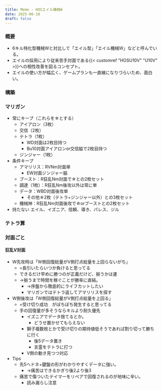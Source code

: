 ```yaml
---
title: Memo - HOSエイル機械W
date: 2025-06-10
draft: false
---
```

### 概要
- 6キル特化型機械Wと対比して「エイル型」「エイル機械W」などと呼んでいる。
- エイルの採用により従来苦手対面である{{< customref "HOSU10V" "U10V" >}}への相性改善を図るコンセプト。
- エイルの使い方が幅広く、ゲームプランも一直線になりづらいため、面白い。

### 構築

### マリガン
- 常にキープ（これらを☆とする）
	- アイアロン（3枚）
	- 交信（2枚）
	- テトラ（1枚）
		- WD対面は2枚目持つ
		- Bu10対面アイアロンor交信脇で2枚目持つ
	- ジンジャー（1枚） 
- 条件キープ
	- アマリリス：RVNm対面単
		- EW対面ジンジャー脇
	- ブースト：R狂乱Nm対面で☆との2枚セット
	- 調達（1枚）：R狂乱Nm後攻以外は常に単
	- データ：WBD対面後攻単
		- その他☆2枚（テトラ+ジンジャー以外）との3枚セット
	- 機械神：R狂乱Nm対面後攻で☆orブーストとの2枚セット
- 持たない エイル、イズニア、信頼、導き、パレス、ジル

### テトラ算

### 対面ごと
#### 狂乱V対面
- W先攻時は「W側回復総量がV側打点総量を上回らないがち」
	- =長引いたらいつか負けると思ってる
	- できるだけ早めに勝つのが正義だけど、揃うかは運 
	- →揃うまで時間を稼ぐことが勝率に直結。
		- →序盤から徹底的にライフカットしたい
		- マリガンではテトラ返してアマリリスを探す
- W側後攻は「W側回復総量がV側打点総量を上回る」
	- =受け切り成功　がぼちぼち発生すると思ってる
	- 手の回復量が多そうならキルより耐久優先
		- イズニアでデータ捨てるとか。
			- どうせ置かせてもらえない
		- 獅子複数枚とかで受け切りの期待値低そうであれば割り切って勝ちに行く
			- 後5データ置き
			- 言霊をテトラに打つ
		- V側の動き見つつ対応
- Tips
	- 先5ヘドネ+鍵盤の形がわかりやすくデータに強い。
		- →痛苦はできるかぎり後2より後3
	- 痛苦で傷ついたテイマーをリペアで回復されるのが地味に辛い。
		- 読み漏らし注意